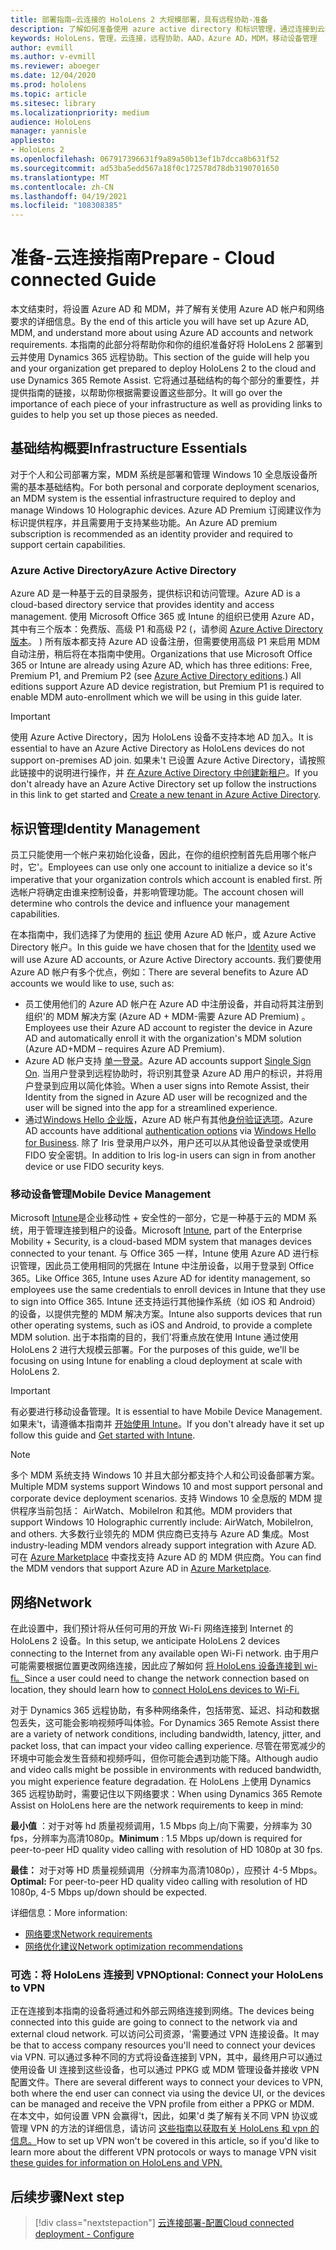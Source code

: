 ```yaml
---
title: 部署指南–云连接的 HoloLens 2 大规模部署，具有远程协助-准备
description: 了解如何准备使用 azure active directory 和标识管理，通过连接到云的网络注册 HoloLens 设备。
keywords: HoloLens，管理，云连接，远程协助，AAD，Azure AD，MDM，移动设备管理
author: evmill
ms.author: v-evmill
ms.reviewer: aboeger
ms.date: 12/04/2020
ms.prod: hololens
ms.topic: article
ms.sitesec: library
ms.localizationpriority: medium
audience: HoloLens
manager: yannisle
appliesto:
- HoloLens 2
ms.openlocfilehash: 067917396631f9a89a50b13ef1b7dcca8b631f52
ms.sourcegitcommit: ad53ba5edd567a18f0c172578d78db3190701650
ms.translationtype: MT
ms.contentlocale: zh-CN
ms.lasthandoff: 04/19/2021
ms.locfileid: "108308385"
---
```

# <a name="prepare---cloud-connected-guide"></a><span data-ttu-id="ebb12-104">准备-云连接指南</span><span class="sxs-lookup"><span data-stu-id="ebb12-104">Prepare - Cloud connected Guide</span></span>

<span data-ttu-id="ebb12-105">本文结束时，将设置 Azure AD 和 MDM，并了解有关使用 Azure AD 帐户和网络要求的详细信息。</span><span class="sxs-lookup"><span data-stu-id="ebb12-105">By the end of this article you will have set up Azure AD, MDM, and understand more about using Azure AD accounts and network requirements.</span></span> <span data-ttu-id="ebb12-106">本指南的此部分将帮助你和你的组织准备好将 HoloLens 2 部署到云并使用 Dynamics 365 远程协助。</span><span class="sxs-lookup"><span data-stu-id="ebb12-106">This section of the guide will help you and your organization get prepared to deploy HoloLens 2 to the cloud and use Dynamics 365 Remote Assist.</span></span> <span data-ttu-id="ebb12-107">它将通过基础结构的每个部分的重要性，并提供指南的链接，以帮助你根据需要设置这些部分。</span><span class="sxs-lookup"><span data-stu-id="ebb12-107">It will go over the importance of each piece of your infrastructure as well as providing links to guides to help you set up those pieces as needed.</span></span>

## <a name="infrastructure-essentials"></a><span data-ttu-id="ebb12-108">基础结构概要</span><span class="sxs-lookup"><span data-stu-id="ebb12-108">Infrastructure Essentials</span></span>

<span data-ttu-id="ebb12-109">对于个人和公司部署方案，MDM 系统是部署和管理 Windows 10 全息版设备所需的基本基础结构。</span><span class="sxs-lookup"><span data-stu-id="ebb12-109">For both personal and corporate deployment scenarios, an MDM system is the essential infrastructure required to deploy and manage Windows 10 Holographic devices.</span></span> <span data-ttu-id="ebb12-110">Azure AD Premium 订阅建议作为标识提供程序，并且需要用于支持某些功能。</span><span class="sxs-lookup"><span data-stu-id="ebb12-110">An Azure AD premium subscription is recommended as an identity provider and required to support certain capabilities.</span></span>

### <a name="azure-active-directory"></a><span data-ttu-id="ebb12-111">Azure Active Directory</span><span class="sxs-lookup"><span data-stu-id="ebb12-111">Azure Active Directory</span></span>

<span data-ttu-id="ebb12-112">Azure AD 是一种基于云的目录服务，提供标识和访问管理。</span><span class="sxs-lookup"><span data-stu-id="ebb12-112">Azure AD is a cloud-based directory service that provides identity and access management.</span></span> <span data-ttu-id="ebb12-113">使用 Microsoft Office 365 或 Intune 的组织已使用 Azure AD，其中有三个版本：免费版、高级 P1 和高级 P2 (，请参阅 [Azure Active Directory 版本](https://azure.microsoft.com/documentation/articles/active-directory-editions)。 ) 所有版本都支持 Azure AD 设备注册，但需要使用高级 P1 来启用 MDM 自动注册，稍后将在本指南中使用。</span><span class="sxs-lookup"><span data-stu-id="ebb12-113">Organizations that use Microsoft Office 365 or Intune are already using Azure AD, which has three editions: Free, Premium P1, and Premium P2 (see [Azure Active Directory editions](https://azure.microsoft.com/documentation/articles/active-directory-editions).) All editions support Azure AD device registration, but Premium P1 is required to enable MDM auto-enrollment which we will be using in this guide later.</span></span>

> [!IMPORTANT]
> <span data-ttu-id="ebb12-114">使用 Azure Active Directory，因为 HoloLens 设备不支持本地 AD 加入。</span><span class="sxs-lookup"><span data-stu-id="ebb12-114">It is essential to have an Azure Active Directory as HoloLens devices do not support on-premises AD join.</span></span> <span data-ttu-id="ebb12-115">如果未&#39;t 已设置 Azure Active Directory，请按照此链接中的说明进行操作，并 [在 Azure Active Directory 中创建新租户](https://docs.microsoft.com/azure/active-directory/fundamentals/active-directory-access-create-new-tenant)。</span><span class="sxs-lookup"><span data-stu-id="ebb12-115">If you don&#39;t already have an Azure Active Directory set up follow the instructions in this link to get started and [Create a new tenant in Azure Active Directory](https://docs.microsoft.com/azure/active-directory/fundamentals/active-directory-access-create-new-tenant).</span></span>

## <a name="identity-management"></a><span data-ttu-id="ebb12-116">标识管理</span><span class="sxs-lookup"><span data-stu-id="ebb12-116">Identity Management</span></span>

<span data-ttu-id="ebb12-117">员工只能使用一个帐户来初始化设备，因此，在你的组织控制首先启用哪个帐户时，它&#39;。</span><span class="sxs-lookup"><span data-stu-id="ebb12-117">Employees can use only one account to initialize a device so it&#39;s imperative that your organization controls which account is enabled first.</span></span> <span data-ttu-id="ebb12-118">所选帐户将确定由谁来控制设备，并影响管理功能。</span><span class="sxs-lookup"><span data-stu-id="ebb12-118">The account chosen will determine who controls the device and influence your management capabilities.</span></span>

<span data-ttu-id="ebb12-119">在本指南中，我们选择了为使用的 [标识](https://docs.microsoft.com/hololens/hololens-identity) 使用 Azure AD 帐户，或 Azure Active Directory 帐户。</span><span class="sxs-lookup"><span data-stu-id="ebb12-119">In this guide we have chosen that for the [Identity](https://docs.microsoft.com/hololens/hololens-identity) used we will use Azure AD accounts, or Azure Active Directory accounts.</span></span> <span data-ttu-id="ebb12-120">我们要使用 Azure AD 帐户有多个优点，例如：</span><span class="sxs-lookup"><span data-stu-id="ebb12-120">There are several benefits to Azure AD accounts we would like to use, such as:</span></span>

- <span data-ttu-id="ebb12-121">员工使用他们的 Azure AD 帐户在 Azure AD 中注册设备，并自动将其注册到组织&#39;的 MDM 解决方案 (Azure AD + MDM-需要 Azure AD Premium) 。</span><span class="sxs-lookup"><span data-stu-id="ebb12-121">Employees use their Azure AD account to register the device in Azure AD and automatically enroll it with the organization&#39;s MDM solution (Azure AD+MDM – requires Azure AD Premium).</span></span>
- <span data-ttu-id="ebb12-122">Azure AD 帐户支持 [单一登录](https://docs.microsoft.com/azure/active-directory/manage-apps/what-is-single-sign-on)。</span><span class="sxs-lookup"><span data-stu-id="ebb12-122">Azure AD accounts support [Single Sign On](https://docs.microsoft.com/azure/active-directory/manage-apps/what-is-single-sign-on).</span></span> <span data-ttu-id="ebb12-123">当用户登录到远程协助时，将识别其登录 Azure AD 用户的标识，并将用户登录到应用以简化体验。</span><span class="sxs-lookup"><span data-stu-id="ebb12-123">When a user signs into Remote Assist, their Identity from the signed in Azure AD user will be recognized and the user will be signed into the app for a streamlined experience.</span></span>
- <span data-ttu-id="ebb12-124">通过[Windows Hello 企业版](https://docs.microsoft.com/windows/security/identity-protection/hello-for-business/hello-identity-verification)，Azure AD 帐户有其他[身份验证选项](https://docs.microsoft.com/hololens/hololens-identity)。</span><span class="sxs-lookup"><span data-stu-id="ebb12-124">Azure AD accounts have additional [authentication options](https://docs.microsoft.com/hololens/hololens-identity) via [Windows Hello for Business](https://docs.microsoft.com/windows/security/identity-protection/hello-for-business/hello-identity-verification).</span></span> <span data-ttu-id="ebb12-125">除了 Iris 登录用户以外，用户还可以从其他设备登录或使用 FIDO 安全密钥。</span><span class="sxs-lookup"><span data-stu-id="ebb12-125">In addition to Iris log-in users can sign in from another device or use FIDO security keys.</span></span>

### <a name="mobile-device-management"></a><span data-ttu-id="ebb12-126">移动设备管理</span><span class="sxs-lookup"><span data-stu-id="ebb12-126">Mobile Device Management</span></span>

<span data-ttu-id="ebb12-127">Microsoft [Intune](https://docs.microsoft.com/mem/intune/fundamentals/what-is-intune)是企业移动性 + 安全性的一部分，它是一种基于云的 MDM 系统，用于管理连接到租户的设备。</span><span class="sxs-lookup"><span data-stu-id="ebb12-127">Microsoft [Intune](https://docs.microsoft.com/mem/intune/fundamentals/what-is-intune), part of the Enterprise Mobility + Security, is a cloud-based MDM system that manages devices connected to your tenant.</span></span> <span data-ttu-id="ebb12-128">与 Office 365 一样，Intune 使用 Azure AD 进行标识管理，因此员工使用相同的凭据在 Intune 中注册设备，以用于登录到 Office 365。</span><span class="sxs-lookup"><span data-stu-id="ebb12-128">Like Office 365, Intune uses Azure AD for identity management, so employees use the same credentials to enroll devices in Intune that they use to sign into Office 365.</span></span> <span data-ttu-id="ebb12-129">Intune 还支持运行其他操作系统（如 iOS 和 Android）的设备，以提供完整的 MDM 解决方案。</span><span class="sxs-lookup"><span data-stu-id="ebb12-129">Intune also supports devices that run other operating systems, such as iOS and Android, to provide a complete MDM solution.</span></span> <span data-ttu-id="ebb12-130">出于本指南的目的，我们&#39;将重点放在使用 Intune 通过使用 HoloLens 2 进行大规模云部署。</span><span class="sxs-lookup"><span data-stu-id="ebb12-130">For the purposes of this guide, we&#39;ll be focusing on using Intune for enabling a cloud deployment at scale with HoloLens 2.</span></span>

> [!IMPORTANT]
> <span data-ttu-id="ebb12-131">有必要进行移动设备管理。</span><span class="sxs-lookup"><span data-stu-id="ebb12-131">It is essential to have Mobile Device Management.</span></span> <span data-ttu-id="ebb12-132">如果未&#39;t，请遵循本指南并 [开始使用 Intune](https://docs.microsoft.com/mem/intune/fundamentals/free-trial-sign-up)。</span><span class="sxs-lookup"><span data-stu-id="ebb12-132">If you don&#39;t already have it set up follow this guide and [Get started with Intune](https://docs.microsoft.com/mem/intune/fundamentals/free-trial-sign-up).</span></span>

> [!NOTE]
> <span data-ttu-id="ebb12-133">多个 MDM 系统支持 Windows 10 并且大部分都支持个人和公司设备部署方案。</span><span class="sxs-lookup"><span data-stu-id="ebb12-133">Multiple MDM systems support Windows 10 and most support personal and corporate device deployment scenarios.</span></span> <span data-ttu-id="ebb12-134">支持 Windows 10 全息版的 MDM 提供程序当前包括： AirWatch、MobileIron 和其他。</span><span class="sxs-lookup"><span data-stu-id="ebb12-134">MDM providers that support Windows 10 Holographic currently include: AirWatch, MobileIron, and others.</span></span> <span data-ttu-id="ebb12-135">大多数行业领先的 MDM 供应商已支持与 Azure AD 集成。</span><span class="sxs-lookup"><span data-stu-id="ebb12-135">Most industry-leading MDM vendors already support integration with Azure AD.</span></span> <span data-ttu-id="ebb12-136">可在 [Azure Marketplace](https://azure.microsoft.com/marketplace/) 中查找支持 Azure AD 的 MDM 供应商。</span><span class="sxs-lookup"><span data-stu-id="ebb12-136">You can find the MDM vendors that support Azure AD in [Azure Marketplace](https://azure.microsoft.com/marketplace/).</span></span>

## <a name="network"></a><span data-ttu-id="ebb12-137">网络</span><span class="sxs-lookup"><span data-stu-id="ebb12-137">Network</span></span>

<span data-ttu-id="ebb12-138">在此设置中，我们预计将从任何可用的开放 Wi-Fi 网络连接到 Internet 的 HoloLens 2 设备。</span><span class="sxs-lookup"><span data-stu-id="ebb12-138">In this setup, we anticipate HoloLens 2 devices connecting to the Internet from any available open Wi-Fi network.</span></span> <span data-ttu-id="ebb12-139">由于用户可能需要根据位置更改网络连接，因此应了解如何 [将 HoloLens 设备连接到 wi-fi。](https://docs.microsoft.com/hololens/hololens-network)</span><span class="sxs-lookup"><span data-stu-id="ebb12-139">Since a user could need to change the network connection based on location, they should learn how to [connect HoloLens devices to Wi-Fi.](https://docs.microsoft.com/hololens/hololens-network)</span></span>

<span data-ttu-id="ebb12-140">对于 Dynamics 365 远程协助，有多种网络条件，包括带宽、延迟、抖动和数据包丢失，这可能会影响视频呼叫体验。</span><span class="sxs-lookup"><span data-stu-id="ebb12-140">For Dynamics 365 Remote Assist there are a variety of network conditions, including bandwidth, latency, jitter, and packet loss, that can impact your video calling experience.</span></span> <span data-ttu-id="ebb12-141">尽管在带宽减少的环境中可能会发生音频和视频呼叫，但你可能会遇到功能下降。</span><span class="sxs-lookup"><span data-stu-id="ebb12-141">Although audio and video calls might be possible in environments with reduced bandwidth, you might experience feature degradation.</span></span> <span data-ttu-id="ebb12-142">在 HoloLens 上使用 Dynamics 365 远程协助时，需要记住以下网络要求：</span><span class="sxs-lookup"><span data-stu-id="ebb12-142">When using Dynamics 365 Remote Assist on HoloLens here are the network requirements to keep in mind:</span></span>

<span data-ttu-id="ebb12-143">**最小值** ：对于对等 hd 质量视频调用，1.5 Mbps 向上/向下需要，分辨率为 30 fps，分辨率为高清1080p。</span><span class="sxs-lookup"><span data-stu-id="ebb12-143">**Minimum** : 1.5 Mbps up/down is required for peer-to-peer HD quality video calling with resolution of HD 1080p at 30 fps.</span></span>

<span data-ttu-id="ebb12-144">**最佳：** 对于对等 HD 质量视频调用（分辨率为高清1080p），应预计 4-5 Mbps。</span><span class="sxs-lookup"><span data-stu-id="ebb12-144">**Optimal:** For peer-to-peer HD quality video calling with resolution of HD 1080p, 4-5 Mbps up/down should be expected.</span></span>

<span data-ttu-id="ebb12-145">详细信息：</span><span class="sxs-lookup"><span data-stu-id="ebb12-145">More information:</span></span>

- [<span data-ttu-id="ebb12-146">网络要求</span><span class="sxs-lookup"><span data-stu-id="ebb12-146">Network requirements</span></span>](https://docs.microsoft.com/dynamics365/mixed-reality/remote-assist/requirements#network-requirements)
- [<span data-ttu-id="ebb12-147">网络优化建议</span><span class="sxs-lookup"><span data-stu-id="ebb12-147">Network optimization recommendations</span></span>](https://docs.microsoft.com/dynamics365/mixed-reality/remote-assist/requirements#dynamics-365-remote-assist-hololens)

### <a name="optional-connect-your-hololens-to-vpn"></a><span data-ttu-id="ebb12-148">可选：将 HoloLens 连接到 VPN</span><span class="sxs-lookup"><span data-stu-id="ebb12-148">Optional: Connect your HoloLens to VPN</span></span>

<span data-ttu-id="ebb12-149">正在连接到本指南的设备将通过和外部云网络连接到网络。</span><span class="sxs-lookup"><span data-stu-id="ebb12-149">The devices being connected into this guide are going to connect to the network via and external cloud network.</span></span> <span data-ttu-id="ebb12-150">可以访问公司资源，&#39;需要通过 VPN 连接设备。</span><span class="sxs-lookup"><span data-stu-id="ebb12-150">It may be that to access company resources you&#39;ll need to connect your devices via VPN.</span></span> <span data-ttu-id="ebb12-151">可以通过多种不同的方式将设备连接到 VPN，其中，最终用户可以通过使用设备 UI 连接到这些设备，也可以通过 PPKG 或 MDM 管理设备并接收 VPN 配置文件。</span><span class="sxs-lookup"><span data-stu-id="ebb12-151">There are several different ways to connect your devices to VPN, both where the end user can connect via using the device UI, or the devices can be managed and receive the VPN profile from either a PPKG or MDM.</span></span> <span data-ttu-id="ebb12-152">在本文中，如何设置 VPN 会赢得&#39;t，因此，如果&#39;d 类了解有关不同 VPN 协议或管理 VPN 的方法的详细信息，请访问 [这些指南以获取有关 HoloLens 和 vpn 的信息。](https://docs.microsoft.com/hololens/hololens-network#vpn)</span><span class="sxs-lookup"><span data-stu-id="ebb12-152">How to set up VPN won&#39;t be covered in this article, so if you&#39;d like to learn more about the different VPN protocols or ways to manage VPN visit [these guides for information on HoloLens and VPN.](https://docs.microsoft.com/hololens/hololens-network#vpn)</span></span>

## <a name="next-step"></a><span data-ttu-id="ebb12-153">后续步骤</span><span class="sxs-lookup"><span data-stu-id="ebb12-153">Next step</span></span>

> [!div class="nextstepaction"]
> [<span data-ttu-id="ebb12-154">云连接部署-配置</span><span class="sxs-lookup"><span data-stu-id="ebb12-154">Cloud connected deployment - Configure</span></span>](hololens2-cloud-connected-configure.md)
